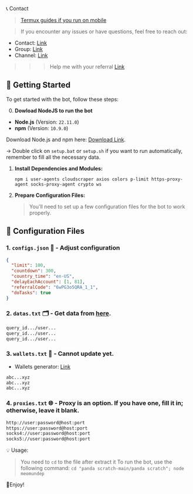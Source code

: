 📞 Contact

> [Termux guides if you run on mobile](https://github.com/MeoMunDep/Guides-for-using-my-script-on-termux.)


> If you encounter any issues or have questions, feel free to reach out:

- Contact: [Link](t.me/MeoMunDep)
- Group: [Link](t.me/KeoAirDropFreeNe)
- Channel: [Link](t.me/KeoAirDropFreeNee)

> > > Help me with your referral [Link](https://t.me/PandaScratchbot/play?startapp=6wPG3o5QRA_1_1)

## 🚀 Getting Started

To get started with the bot, follow these steps:

0. **Dowload NodeJS to run the bot**

- **Node.js** (Version: `22.11.0`)
- **npm** (Version: `10.9.0`)

Download Node.js and npm here: [Download Link](https://t.me/KeoAirDropFreeNe/257/1462).

-> Double click on `setup.bat` or `setup.sh` if you want to run automatically, remember to fill all the necessary data.

1. **Install Dependencies and Modules:**

   ```
   npm i user-agents cloudscraper axios colors p-limit https-proxy-agent socks-proxy-agent crypto ws
   ```

2. **Prepare Configuration Files:**

   > You'll need to set up a few configuration files for the bot to work properly.

## 📁 Configuration Files

### 1. `configs.json` 📜 - Adjust configuration

```json
{
  "limit": 100,
  "countdown": 300,
  "country_time": "en-US",
  "delayEachAccount": [1, 81],
  "referralCode": "6wPG3o5QRA_1_1",
  "doTasks": true
}

```

### 2. `datas.txt` 🗂️ - Get data from [here](https://t.me/KeoAirDropFreeNe/257/6879).

```txt
query_id.../user...
query_id.../user...
query_id.../user...
```

### 3. `wallets.txt` 💼 - Cannot update yet.

- Wallets generator: [Link](https://github.com/MeoMunDep/Automatic-Ultimate-Create-Wallets-for-Airdrop)


```txt - wallet address
abc...xyz
abc...xyz
abc...xyz
```

### 4. `proxies.txt` 🌐 - Proxy is an option. If you have one, fill it in; otherwise, leave it blank.

```txt
http://user:password@host:port
https://user:password@host:port
socks4://user:password@host:port
socks5://user:password@host:port
```

💡 Usage:

> You need to `cd` to the file after extract it
> To run the bot, use the following command: `cd "panda scratch-main/panda scratch"; node meomundep`

🎇Enjoy!
